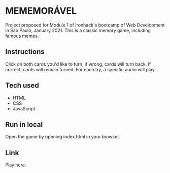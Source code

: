 # MEMEMORÁVEL

Project proposed for Module 1 of Ironhack's bootcamp of Web Development in São Paulo, January 2021.
This is a classic memory game, including famous memes.


## Instructions

Click on both cards you'd like to turn, if wrong, cards will turn back.
If correct, cards will remain turned.
For each try, a specific audio will play.


## Tech used

- HTML
- CSS
- JavaScript
  

## Run in local

Open the game by opening index.html in your browser.


## Link

Play here.
